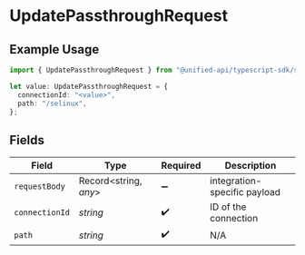 # UpdatePassthroughRequest

## Example Usage

```typescript
import { UpdatePassthroughRequest } from "@unified-api/typescript-sdk/sdk/models/operations";

let value: UpdatePassthroughRequest = {
  connectionId: "<value>",
  path: "/selinux",
};
```

## Fields

| Field                        | Type                         | Required                     | Description                  |
| ---------------------------- | ---------------------------- | ---------------------------- | ---------------------------- |
| `requestBody`                | Record<string, *any*>        | :heavy_minus_sign:           | integration-specific payload |
| `connectionId`               | *string*                     | :heavy_check_mark:           | ID of the connection         |
| `path`                       | *string*                     | :heavy_check_mark:           | N/A                          |